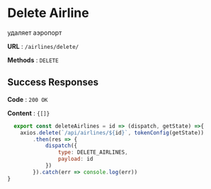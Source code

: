 # Delete Airline

удаляет аэропорт

**URL** : `/airlines/delete/`

**Methods** : `DELETE`

## Success Responses

**Code** : `200 OK`

**Content** : `{[]}`

```javascript
  export const deleteAirlines = id => (dispatch, getState) =>{
    axios.delete(`/api/airlines/${id}`, tokenConfig(getState))
        .then(res => {
            dispatch({
                type: DELETE_AIRLINES,
                payload: id
            })
        }).catch(err => console.log(err))
}
```



